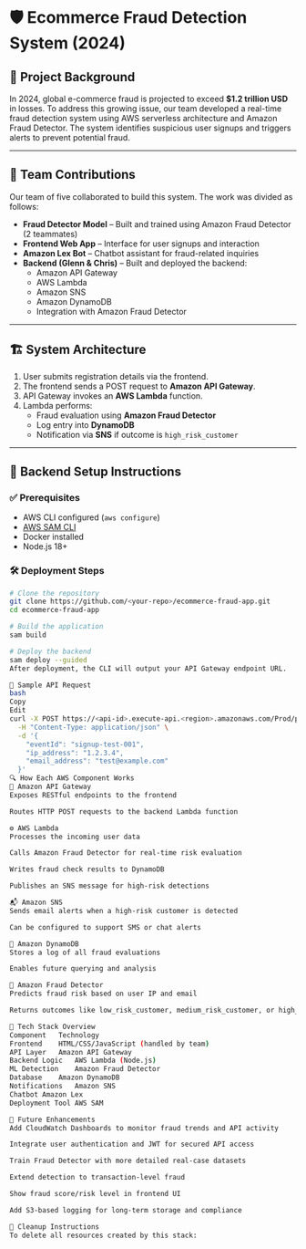 # 🛡️ Ecommerce Fraud Detection System (2024)

## 📌 Project Background

In 2024, global e-commerce fraud is projected to exceed **$1.2 trillion USD** in losses. To address this growing issue, our team developed a real-time fraud detection system using AWS serverless architecture and Amazon Fraud Detector. The system identifies suspicious user signups and triggers alerts to prevent potential fraud.

---

## 👥 Team Contributions

Our team of five collaborated to build this system. The work was divided as follows:

- **Fraud Detector Model** – Built and trained using Amazon Fraud Detector (2 teammates)
- **Frontend Web App** – Interface for user signups and interaction
- **Amazon Lex Bot** – Chatbot assistant for fraud-related inquiries
- **Backend (Glenn & Chris)** – Built and deployed the backend:
  - Amazon API Gateway
  - AWS Lambda
  - Amazon SNS
  - Amazon DynamoDB
  - Integration with Amazon Fraud Detector

---

## 🏗️ System Architecture

1. User submits registration details via the frontend.
2. The frontend sends a POST request to **Amazon API Gateway**.
3. API Gateway invokes an **AWS Lambda** function.
4. Lambda performs:
   - Fraud evaluation using **Amazon Fraud Detector**
   - Log entry into **DynamoDB**
   - Notification via **SNS** if outcome is `high_risk_customer`

---

## 🚀 Backend Setup Instructions

### ✅ Prerequisites

- AWS CLI configured (`aws configure`)
- [AWS SAM CLI](https://docs.aws.amazon.com/serverless-application-model/latest/developerguide/serverless-sam-cli-install.html)
- Docker installed
- Node.js 18+

### 🛠️ Deployment Steps

```bash
# Clone the repository
git clone https://github.com/<your-repo>/ecommerce-fraud-app.git
cd ecommerce-fraud-app

# Build the application
sam build

# Deploy the backend
sam deploy --guided
After deployment, the CLI will output your API Gateway endpoint URL.

🧪 Sample API Request
bash
Copy
Edit
curl -X POST https://<api-id>.execute-api.<region>.amazonaws.com/Prod/predict \
  -H "Content-Type: application/json" \
  -d '{
    "eventId": "signup-test-001",
    "ip_address": "1.2.3.4",
    "email_address": "test@example.com"
  }'
🔍 How Each AWS Component Works
📡 Amazon API Gateway
Exposes RESTful endpoints to the frontend

Routes HTTP POST requests to the backend Lambda function

⚙️ AWS Lambda
Processes the incoming user data

Calls Amazon Fraud Detector for real-time risk evaluation

Writes fraud check results to DynamoDB

Publishes an SNS message for high-risk detections

📬 Amazon SNS
Sends email alerts when a high-risk customer is detected

Can be configured to support SMS or chat alerts

💾 Amazon DynamoDB
Stores a log of all fraud evaluations

Enables future querying and analysis

🧠 Amazon Fraud Detector
Predicts fraud risk based on user IP and email

Returns outcomes like low_risk_customer, medium_risk_customer, or high_risk_customer

🧰 Tech Stack Overview
Component	Technology
Frontend	HTML/CSS/JavaScript (handled by team)
API Layer	Amazon API Gateway
Backend Logic	AWS Lambda (Node.js)
ML Detection	Amazon Fraud Detector
Database	Amazon DynamoDB
Notifications	Amazon SNS
Chatbot	Amazon Lex
Deployment Tool	AWS SAM

🔭 Future Enhancements
Add CloudWatch Dashboards to monitor fraud trends and API activity

Integrate user authentication and JWT for secured API access

Train Fraud Detector with more detailed real-case datasets

Extend detection to transaction-level fraud

Show fraud score/risk level in frontend UI

Add S3-based logging for long-term storage and compliance

🧹 Cleanup Instructions
To delete all resources created by this stack:
